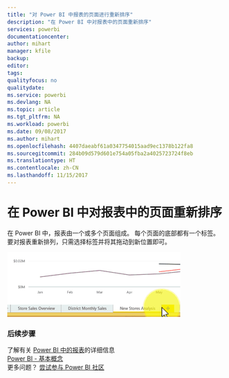 ```yaml
---
title: "对 Power BI 中报表的页面进行重新排序"
description: "在 Power BI 中对报表中的页面重新排序"
services: powerbi
documentationcenter: 
author: mihart
manager: kfile
backup: 
editor: 
tags: 
qualityfocus: no
qualitydate: 
ms.service: powerbi
ms.devlang: NA
ms.topic: article
ms.tgt_pltfrm: NA
ms.workload: powerbi
ms.date: 09/08/2017
ms.author: mihart
ms.openlocfilehash: 4407daeabf61a0347754015aad9ec1378b122fa8
ms.sourcegitcommit: 284b09d579d601e754a05fba2a4025723724f8eb
ms.translationtype: HT
ms.contentlocale: zh-CN
ms.lasthandoff: 11/15/2017
---
```

# <a name="reorder-pages-in-a-report-in-power-bi"></a>在 Power BI 中对报表中的页面重新排序
在 Power BI 中，报表由一个或多个页面组成。  每个页面的底部都有一个标签。  要对报表重新排列，只需选择标签并将其拖动到新位置即可。

![](media/service-report-reorder-pages/reorder.gif)

### <a name="next-steps"></a>后续步骤
了解有关 [Power BI 中的报表](service-reports.md)的详细信息  
[Power BI - 基本概念](service-basic-concepts.md)  
更多问题？ [尝试参与 Power BI 社区](http://community.powerbi.com/)


